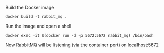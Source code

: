 Build the Docker image

```console
docker build -t rabbit_mq .
```

Run the image and open a shell

```console
docker exec -it $(docker run -d -p 5672:5672 rabbit_mq) /bin/bash
```

Now RabbitMQ will be listening (via the container port) on localhost:5672
